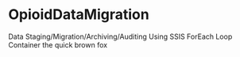 # OpioidDataMigration
Data Staging/Migration/Archiving/Auditing Using SSIS ForEach Loop Container
the quick brown fox
